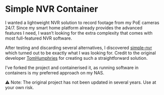 # Simple NVR Container

I wanted a lightweight NVR solution to record footage from my PoE cameras 24/7. Since my smart home platform already provides the advanced features I need, I wasn’t looking for the extra complexity that comes with most full-featured NVR software.

After testing and discarding several alternatives, I discovered [simple-nvr](https://github.com/TomHumphries/simple-nvr) which turned out to be exactly what I was looking for. Credit to the original developer [TomHumphries](https://github.com/TomHumphries) for creating such a straightforward solution.

I’ve forked the project and containerised it, as running software in containers is my preferred approach on my NAS.

⚠️ Note: The original project has not been updated in several years. Use at your own risk.

